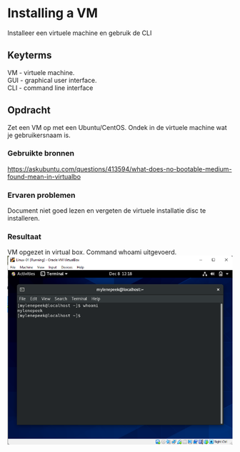 # Installing a VM
Installeer een virtuele machine en gebruik de CLI

## Keyterms
VM - virtuele machine. <br/>
GUI - graphical user interface. <br/>
CLI - command line interface <br/>

## Opdracht
Zet een VM op met een Ubuntu/CentOS. Ondek in de virtuele machine wat je gebruikersnaam is.

### Gebruikte bronnen
https://askubuntu.com/questions/413594/what-does-no-bootable-medium-found-mean-in-virtualbo

### Ervaren problemen
Document niet goed lezen en vergeten de virtuele installatie disc te installeren. 

### Resultaat
VM opgezet in virtual box. Command whoami uitgevoerd. 
![whoami](../00_includes/whoami.png)